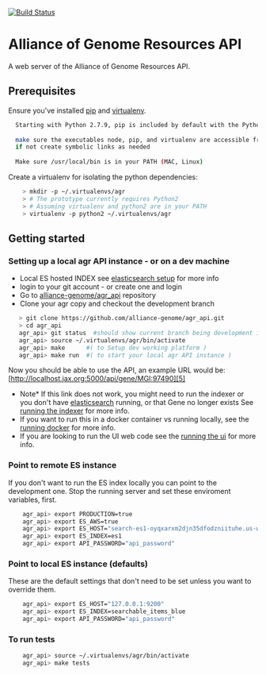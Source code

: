 [![Build Status](https://travis-ci.org/alliance-genome/agr.svg?branch=master)](https://travis-ci.org/alliance-genome/agr)

# Alliance of Genome Resources API
A web server of the Alliance of Genome Resources API.

## Prerequisites

Ensure you've installed [pip][1] and [virtualenv][2].

```bash
  Starting with Python 2.7.9, pip is included by default with the Python binary installers. 
  
  make sure the executables node, pip, and virtualenv are accessible from /usr/local/bin  (MAC, Linux)
  if not create symbolic links as needed
  
  Make sure /usr/local/bin is in your PATH (MAC, Linux)
```
Create a virtualenv for isolating the python dependencies:

```bash
	> mkdir -p ~/.virtualenvs/agr
	> # The prototype currently requires Python2
	> # Assuming virtualenv and python2 are in your PATH
	> virtualenv -p python2 ~/.virtualenvs/agr
```

## Getting started


### Setting up a local agr API instance - or on a dev machine

* Local ES hosted INDEX see [elasticsearch setup][4] for more info
* login to your git account - or create one and login
* Go to [alliance-genome/agr_api][3] repository
* Clone your agr copy and checkout the development branch

```bash
   > git clone https://github.com/alliance-genome/agr_api.git
   > cd agr_api
   agr_api> git status  #should show current branch being development if not git checkout development
   agr_api> source ~/.virtualenvs/agr/bin/activate
   agr_api> make      #( to Setup dev working platform )
   agr_api> make run  #( to start your local agr API instance )
```

Now you should be able to use the API, an example URL would be: [http://localhost.jax.org:5000/api/gene/MGI:97490][5] 

* Note* If this link does not work, you might need to run the indexer or you don't have [elasticsearch][4] running, or that Gene no longer exists See [running the indexer][6] for more info.
* If you want to run this in a docker container vs running locally, see the [running docker][7] for more info.
* If you are looking to run the UI web code see the [running the ui][8] for more info.

### Point to remote ES instance

If you don't want to run the ES index locally you can point to the development one. Stop the running server and set these enviroment variables, first.

```bash
	agr_api> export PRODUCTION=true
	agr_api> export ES_AWS=true
	agr_api> export ES_HOST="search-es1-oyqxarxm2djn35dfodzniituhe.us-west-2.es.amazonaws.com"
	agr_api> export ES_INDEX=es1
	agr_api> export API_PASSWORD="api_password"
```

### Point to local ES instance (defaults)

These are the default settings that don't need to be set unless you want to override them.

```bash
	agr_api> export ES_HOST="127.0.0.1:9200"
	agr_api> export ES_INDEX=searchable_items_blue
	agr_api> export API_PASSWORD="api_password"
```

### To run tests

```bash
	agr_api> source ~/.virtualenvs/agr/bin/activate
	agr_api> make tests
```

[1]: https://pip.pypa.io/en/stable/installing/
[2]: https://virtualenv.pypa.io/en/stable/installation/
[3]: https://github.com/alliance-genome/agr_api
[4]: ES_SETUP.md
[5]: http://localhost.jax.org:5000/api/gene/MGI:97490
[6]: https://github.com/alliance-genome/agr_indexer
[7]: DOCKER.md
[8]: https://github.com/alliance-genome/agr_ui

